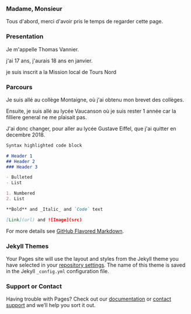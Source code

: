 ### Madame, Monsieur

Tous d'abord, merci d'avoir pris le temps de regarder cette page.

### Presentation

Je m'appelle Thomas Vannier.

j'ai 17 ans, j'aurais 18 ans en janvier.

je suis inscrit a la Mission local de Tours Nord

### Parcours

Je suis allé au collège Montaigne, où j'ai obtenu mon brevet des collèges.

Ensuite, je suis allé au lycée Vaucanson où je suis rester 1 année car la filliere general ne me plaisait pas.

J'ai donc changer, pour aller au lycée Gustave Eiffel, que j'ai quitter en decembre 2018.


```markdown
Syntax highlighted code block

# Header 1
## Header 2
### Header 3

- Bulleted
- List

1. Numbered
2. List

**Bold** and _Italic_ and `Code` text

[Link](url) and ![Image](src)
```

For more details see [GitHub Flavored Markdown](https://guides.github.com/features/mastering-markdown/).

### Jekyll Themes

Your Pages site will use the layout and styles from the Jekyll theme you have selected in your [repository settings](https://github.com/etchara/Bonjour/settings). The name of this theme is saved in the Jekyll `_config.yml` configuration file.

### Support or Contact

Having trouble with Pages? Check out our [documentation](https://help.github.com/categories/github-pages-basics/) or [contact support](https://github.com/contact) and we’ll help you sort it out.
